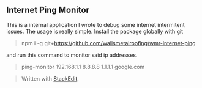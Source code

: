 ## Internet Ping Monitor
This is a internal application I wrote to debug some internet intermitent issues. The usage is really simple. Install the package globally with git

> npm i -g git+https://github.com/wallsmetalroofing/wmr-internet-ping

and run this command to monitor said ip addresses.

> ping-monitor  192.168.1.1  8.8.8.8  1.1.1.1  google.com

> Written with [StackEdit](https://stackedit.io/).
